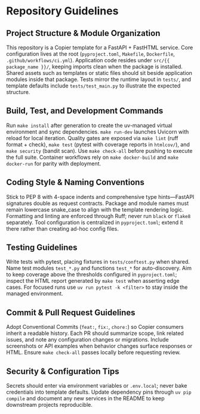 # Repository Guidelines

## Project Structure & Module Organization
This repository is a Copier template for a FastAPI + FastHTML service. Core configuration lives at the root (`pyproject.toml`, `Makefile`, `Dockerfile`, `.github/workflows/ci.yml`). Application code resides under `src/{{ package_name }}/`, keeping imports clean when the package is installed. Shared assets such as templates or static files should sit beside application modules inside that package. Tests mirror the runtime layout in `tests/`, and template defaults include `tests/test_main.py` to illustrate the expected structure.

## Build, Test, and Development Commands
Run `make install` after generation to create the uv-managed virtual environment and sync dependencies. `make run-dev` launches Uvicorn with reload for local iteration. Quality gates are exposed via `make lint` (ruff format + check), `make test` (pytest with coverage reports in `htmlcov/`), and `make security` (bandit scan). Use `make check-all` before pushing to execute the full suite. Container workflows rely on `make docker-build` and `make docker-run` for parity with deployment.

## Coding Style & Naming Conventions
Stick to PEP 8 with 4-space indents and comprehensive type hints—FastAPI signatures double as request contracts. Package and module names must remain lowercase snake_case to align with the template rendering logic. Formatting and linting are enforced through Ruff; never run `black` or `flake8` separately. Tool configuration is centralized in `pyproject.toml`; extend it there rather than creating ad-hoc config files.

## Testing Guidelines
Write tests with pytest, placing fixtures in `tests/conftest.py` when shared. Name test modules `test_*.py` and functions `test_*` for auto-discovery. Aim to keep coverage above the thresholds configured in `pyproject.toml`; inspect the HTML report generated by `make test` when asserting edge cases. For focused runs use `uv run pytest -k <filter>` to stay inside the managed environment.

## Commit & Pull Request Guidelines
Adopt Conventional Commits (`feat:`, `fix:`, `chore:`) so Copier consumers inherit a readable history. Each PR should summarize scope, link related issues, and note any configuration changes or migrations. Include screenshots or API examples when behavior changes surface responses or HTML. Ensure `make check-all` passes locally before requesting review.

## Security & Configuration Tips
Secrets should enter via environment variables or `.env.local`; never bake credentials into template defaults. Update dependency pins through `uv pip compile` and document any new services in the README to keep downstream projects reproducible.
